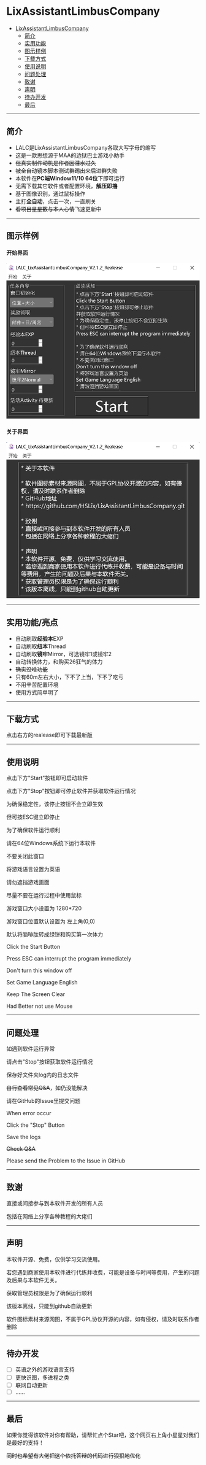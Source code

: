 # LixAssistantLimbusCompany

- [LixAssistantLimbusCompany](#lixassistantlimbuscompany)
  - [简介](#简介)
  - [实用功能](#实用功能)
  - [图示样例](#图示样例)
  - [下载方式](#下载方式)
  - [使用说明](#使用说明)
  - [问题处理](#问题处理)
  - [致谢](#致谢)
  - [声明](#声明)
  - [待办开发](#待办开发)
  - [最后](#最后)

---
## 简介
- LALC是LixAssistantLimbusCompany各取大写字母的缩写
- 这是一款思想源于MAA的边狱巴士游戏小助手
- ~~但真实制作动机是作者因潜水过久~~
- ~~被全自动镜本脚本测试群踢出来后进群失败~~
- 本软件在**PC端Window11/10 64位**下即可运行
- 无需下载其它软件或者配置环境，**解压即撸**
- 基于图像识别，通过鼠标操作
- 主打**全自动**，点击一次，一直刷关
- ~~看项目星星数与本人心情~~飞速更新中



---
## 图示样例
#### 开始界面
![image](/pic/example/mainPage.png)
#### 关于界面
![image](/pic/example/aboutPage.png)



---
## 实用功能/亮点

- 自动刷取**经验本**EXP
- 自动刷取**纽本**Thread
- 自动刷取**镜牢**Mirror，可选镜牢1或镜牢2
- 自动转换体力，和购买26狂气的体力
- ~~确实没啥功能~~
- 只有60m左右大小，下不了上当，下不了吃亏
- 不用辛苦配置环境
- 使用方式简单明了


---
## 下载方式

点击右方的realease即可下载最新版

---
## 使用说明

点击下方"Start"按钮即可启动软件

点击下方"Stop"按钮即可停止软件并获取软件运行情况

为确保稳定性，该停止按钮不会立即生效

但可按ESC键立即停止

为了确保软件运行顺利

请在64位Windows系统下运行本软件

不要关闭此窗口

将游戏语言设置为英语

请勿遮挡游戏画面

尽量不要在运行过程中使用鼠标

游戏窗口大小设置为 1280*720

游戏窗口位置默认设置为 左上角(0,0)

默认将脑啡肽转成绿饼和购买第一次体力


Click the Start Button

Press ESC can interrupt the program immediately

Don't turn this window off

Set Game Language English

Keep The Screen Clear

Had Better not use Mouse

---
## 问题处理

如遇到软件运行异常

请点击"Stop"按钮获取软件运行情况

保存好文件夹log内的日志文件

~~自行查看常见Q&A~~，如仍没能解决

请在GitHub的Issue里提交问题


When error occur

Click the "Stop" Button

Save the logs

~~Check Q&A~~

Please send the Problem to the Issue in GitHub

---
## 致谢

直接或间接参与到本软件开发的所有人员

包括在网络上分享各种教程的大佬们

---
## 声明

本软件开源、免费，仅供学习交流使用。

若您遇到商家使用本软件进行代练并收费，可能是设备与时间等费用，产生的问题及后果与本软件无关。

获取管理员权限是为了确保运行顺利

该版本离线，只能到github自助更新

软件图标素材来源网图，不属于GPL协议开源的内容，如有侵权，请及时联系作者删除

---
## 待办开发

- [ ] 英语之外的游戏语言支持
- [ ] 更快识图，多进程之类
- [ ] 联网自动更新
- [ ] ……

---
## 最后

如果你觉得该软件对你有帮助，请帮忙点个Star吧，这个网页右上角小星星对我们是最好的支持！

~~同时也希望有大佬把这个依托答辩的代码进行狠狠地优化~~

